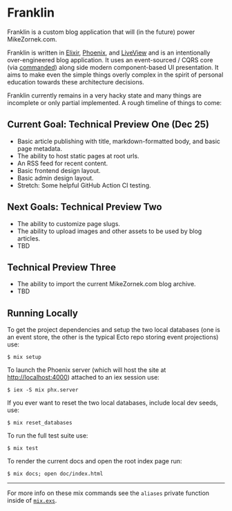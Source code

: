# Franklin

Franklin is a custom blog application that will (in the future) power MikeZornek.com.

Franklin is written in [Elixir], [Phoenix], and [LiveView] and is an intentionally over-engineered blog application. It uses an event-sourced / CQRS core (via [commanded]) along side modern component-based UI presentation. It aims to make even the simple things overly complex in the spirit of personal education towards these architecture decisions.

[Elixir]: https://elixir-lang.org/
[Phoenix]: https://www.phoenixframework.org/
[LiveView]: https://hexdocs.pm/phoenix_live_view/Phoenix.LiveView.html
[commanded]: https://github.com/commanded/commanded

Franklin currently remains in a very hacky state and many things are incomplete or only partial implemented. A rough timeline of things to come:

## Current Goal: Technical Preview One (Dec 25)

* Basic article publishing with title, markdown-formatted body, and basic page metadata.
* The ability to host static pages at root urls.
* An RSS feed for recent content.
* Basic frontend design layout.
* Basic admin design layout.
* Stretch: Some helpful GitHub Action CI testing.

## Next Goals: Technical Preview Two

* The ability to customize page slugs.
* The ability to upload images and other assets to be used by blog articles.
* TBD

## Technical Preview Three

* The ability to import the current MikeZornek.com blog archive.
* TBD

## Running Locally

To get the project dependencies and setup the two local databases (one is an event store, the other is the typical Ecto repo storing event projections) use:

```
$ mix setup
```

To launch the Phoenix server (which will host the site at <http://localhost:4000>) attached to an iex session use:

```
$ iex -S mix phx.server
```

If you ever want to reset the two local databases, include local dev seeds, use:

```
$ mix reset_databases
```

To run the full test suite use:

```
$ mix test
```

To render the current docs and open the root index page run:

```
$ mix docs; open doc/index.html
```

***

For more info on these mix commands see the `aliases` private function inside of [`mix.exs`](https://github.com/zorn/franklin/blob/main/mix.exs).
